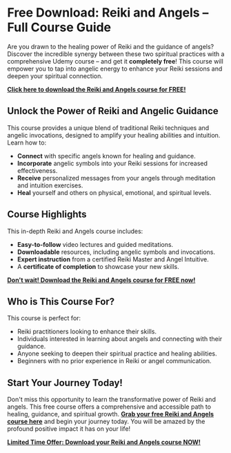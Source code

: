 # Free Download: Reiki and Angels – Full Course Guide

Are you drawn to the healing power of Reiki and the guidance of angels? Discover the incredible synergy between these two spiritual practices with a comprehensive Udemy course – and get it **completely free**! This course will empower you to tap into angelic energy to enhance your Reiki sessions and deepen your spiritual connection.

[**Click here to download the Reiki and Angels course for FREE!**](https://udemywork.com/reiki-and-angels)

## Unlock the Power of Reiki and Angelic Guidance

This course provides a unique blend of traditional Reiki techniques and angelic invocations, designed to amplify your healing abilities and intuition. Learn how to:

*   **Connect** with specific angels known for healing and guidance.
*   **Incorporate** angelic symbols into your Reiki sessions for increased effectiveness.
*   **Receive** personalized messages from your angels through meditation and intuition exercises.
*   **Heal** yourself and others on physical, emotional, and spiritual levels.

## Course Highlights

This in-depth Reiki and Angels course includes:

*   **Easy-to-follow** video lectures and guided meditations.
*   **Downloadable** resources, including angelic symbols and invocations.
*   **Expert instruction** from a certified Reiki Master and Angel Intuitive.
*   A **certificate of completion** to showcase your new skills.

[**Don't wait! Download the Reiki and Angels course for FREE now!**](https://udemywork.com/reiki-and-angels)

## Who is This Course For?

This course is perfect for:

*   Reiki practitioners looking to enhance their skills.
*   Individuals interested in learning about angels and connecting with their guidance.
*   Anyone seeking to deepen their spiritual practice and healing abilities.
*   Beginners with no prior experience in Reiki or angel communication.

## Start Your Journey Today!

Don't miss this opportunity to learn the transformative power of Reiki and angels. This free course offers a comprehensive and accessible path to healing, guidance, and spiritual growth. **[Grab your free Reiki and Angels course here](https://udemywork.com/reiki-and-angels)** and begin your journey today. You will be amazed by the profound positive impact it has on your life!

[**Limited Time Offer: Download your Reiki and Angels course NOW!**](https://udemywork.com/reiki-and-angels)
